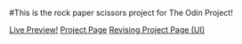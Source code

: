 #This is the rock paper scissors project for The Odin Project!

[Live Preview!](https://1uum.github.io/Rock-Paper-Scissors/)
[Project Page](https://www.theodinproject.com/lessons/foundations-rock-paper-scissors)
[Revising Project Page (UI)](https://www.theodinproject.com/lessons/foundations-revisiting-rock-paper-scissors)